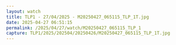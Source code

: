 ```yaml
---
layout: watch
title: TLP1 - 27/04/2025 - M20250427_065115_TLP_1T.jpg
date: 2025-04-27 06:51:15
permalink: /2025/04/27/watch/M20250427_065115_TLP_1
capture: TLP1/2025/202504/20250426/M20250427_065115_TLP_1T.jpg
---
```

